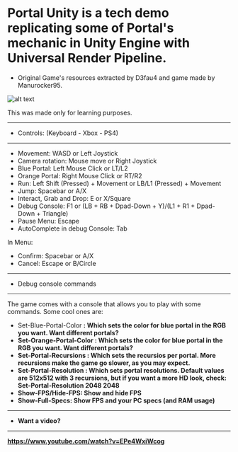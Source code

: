 # Portal Unity is a tech demo replicating some of Portal's mechanic in Unity Engine with Universal Render Pipeline.

- Original Game's resources extracted by D3fau4 and game made by Manurocker95.


![alt text](https://i.imgur.com/iyBQa8H.png)


This was made only for learning purposes.

---------------------------------------------------------------------------------------------------------------------------

* Controls: (Keyboard - Xbox - PS4)

---------------------------------------------------------------------------------------------------------------------------

- Movement: WASD or Left Joystick
- Camera rotation: Mouse move or Right Joystick
- Blue Portal: Left Mouse Click or LT/L2
- Orange Portal: Right Mouse Click or RT/R2
- Run: Left Shift (Pressed) + Movement or LB/L1 (Pressed) + Movement
- Jump: Spacebar or A/X
- Interact, Grab and Drop: E or X/Square
- Debug Console: F1 or (LB + RB + Dpad-Down + Y)/(L1 + R1 + Dpad-Down + Triangle)
- Pause Menu: Escape
- AutoComplete in debug Console: Tab

In Menu: 

- Confirm: Spacebar or A/X
- Cancel: Escape or B/Circle

---------------------------------------------------------------------------------------------------------------------------

* Debug console commands

---------------------------------------------------------------------------------------------------------------------------

The game comes with a console that allows you to play with some commands. Some cool ones are:

- Set-Blue-Portal-Color <r> <g> <b> : Which sets the color for blue portal in the RGB you want. Want different portals?
- Set-Orange-Portal-Color <r> <g> <b> : Which sets the color for blue portal in the RGB you want. Want different portals?
- Set-Portal-Recursions <Number> : Which sets the recursios per portal. More recursions make the game go slower, as you may expect.
- Set-Portal-Resolution <width> <height>: Which sets portal resolutions. Default values are 512x512 with 3 recursions, but if you want a more HD look, check: Set-Portal-Resolution 2048 2048
- Show-FPS/Hide-FPS: Show and hide FPS 
- Show-Full-Specs: Show FPS and your PC specs (and RAM usage)

---------------------------------------------------------------------------------------------------------------------------

* Want a video?

---------------------------------------------------------------------------------------------------------------------------

https://www.youtube.com/watch?v=EPe4WxiWcog
